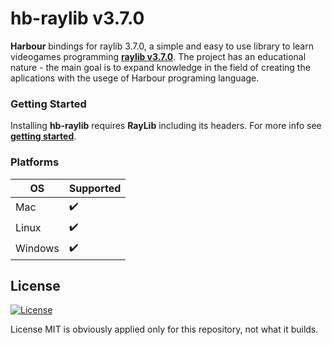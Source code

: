 # hb-raylib v3.7.0

**Harbour** bindings for raylib 3.7.0, a simple and easy to use library to learn videogames programming [**raylib v3.7.0**](https://www.raylib.com). The project has an educational nature - the main goal is to expand knowledge in the field of creating the aplications with the usege of Harbour programing language.


### Getting Started

Installing **hb-raylib** requires **RayLib** including its headers. For more info see [**getting started**](examples/README.md).

### Platforms

| OS      | Supported          |
|---------| ------------------ |
| Mac     | :heavy_check_mark: |
| Linux   | :heavy_check_mark: |
| Windows | :heavy_check_mark: |

## License

[![License](http://img.shields.io/:license-mit-blue.svg?style=flat-square)](.git/LICENSE)

License MIT is obviously applied only for this repository, not what it builds.
